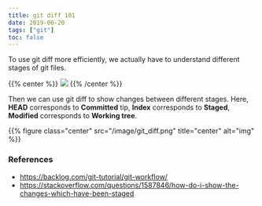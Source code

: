 ```yaml
---
title: git diff 101
date: 2019-06-20
tags: ["git"]
toc: false
---
```


To use git diff more efficiently, we actually have to understand different stages of git files.

<!--more-->

{{% center %}}
![](/image/stages_of_git_files.png)
{{% /center %}}

Then we can use git diff to show changes between different stages. Here, **HEAD** corresponds to **Committed** tip, **Index** corresponds to **Staged**, **Modified** corresponds to **Working tree**.

{{% figure class="center" src="/image/git_diff.png" title="center" alt="img" %}}

### References

* <https://backlog.com/git-tutorial/git-workflow/>
* <https://stackoverflow.com/questions/1587846/how-do-i-show-the-changes-which-have-been-staged>

